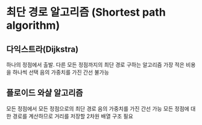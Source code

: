 # 최단 경로 알고리즘 (Shortest path algorithm)

## 다익스트라(Dijkstra)
하나의 정점에서 출발. 다른 모든 정점까지의 최단 경로 구하는 알고리즘
가장 적은 비용을 하나씩 선택
음의 가중치를 가진 간선 불가능

## 플로이드 와샬 알고리즘
모든 정점에서 모든 정점으로의 최단 경로
음의 가중치를 가진 간선 가능
모든 정점에 대한 경로를 계산하므로 거리를 저장할 2차원 배열 구조 필요